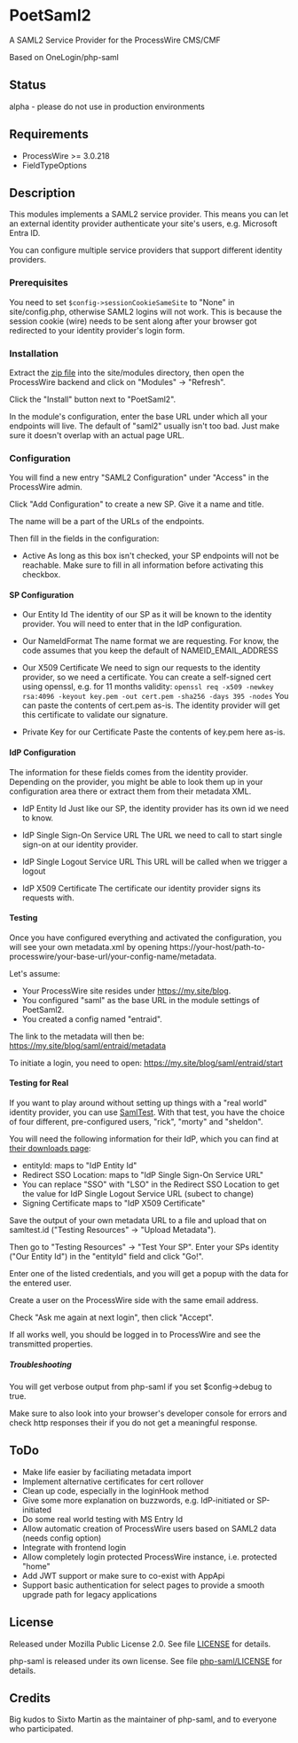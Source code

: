 # PoetSaml2

A SAML2 Service Provider for the ProcessWire CMS/CMF

Based on OneLogin/php-saml

## Status

alpha - please do not use in production environments

## Requirements

- ProcessWire >= 3.0.218
- FieldTypeOptions

## Description

This modules implements a SAML2 service provider. This means you can let an external
identity provider authenticate your site's users, e.g. Microsoft Entra ID.

You can configure multiple service providers that support different identity providers.

### Prerequisites

You need to set ```$config->sessionCookieSameSite``` to "None" in site/config.php, otherwise SAML2 logins will not work.
This is because the session cookie (wire) needs to be sent along after your browser got redirected to your identity
provider's login form.

### Installation

Extract the [zip file](https://github.com/BitPoet/PoetSaml2/archive/refs/heads/main.zip) into the site/modules directory, then
open the ProcessWire backend and click on "Modules" -> "Refresh".

Click the "Install" button next to "PoetSaml2".

In the module's configuration, enter the base URL under which all your endpoints will live.
The default of "saml2" usually isn't too bad. Just make sure it doesn't overlap with an actual page URL.

### Configuration

You will find a new entry "SAML2 Configuration" under "Access" in the ProcessWire admin.

Click "Add Configuration" to create a new SP. Give it a name and title.

The name will be a part of the URLs of the endpoints.

Then fill in the fields in the configuration:

- Active
  As long as this box isn't checked, your SP endpoints will not be reachable.
  Make sure to fill in all information before activating this checkbox.

#### SP Configuration

- Our Entity Id
  The identity of our SP as it will be known to the identity provider. You will need to enter that
  in the IdP configuration.

- Our NameIdFormat
  The name format we are requesting. For know, the code assumes that you keep the default of
  NAMEID_EMAIL_ADDRESS

- Our X509 Certificate
  We need to sign our requests to the identity provider, so we need a certificate.
  You can create a self-signed cert using openssl, e.g. for 11 months validity:
  ```openssl req -x509 -newkey rsa:4096 -keyout key.pem -out cert.pem -sha256 -days 395 -nodes```
  You can paste the contents of cert.pem as-is.
  The identity provider will get this certificate to validate our signature.

- Private Key for our Certificate
  Paste the contents of key.pem here as-is.

#### IdP Configuration

The information for these fields comes from the identity provider. Depending on
the provider, you might be able to look them up in your configuration area there
or extract them from their metadata XML.

- IdP Entity Id
  Just like our SP, the identity provider has its own id we need to know.

- IdP Single Sign-On Service URL
  The URL we need to call to start single sign-on at our identity provider.

- IdP Single Logout Service URL
  This URL will be called when we trigger a logout

- IdP X509 Certificate
  The certificate our identity provider signs its requests with.

#### Testing

Once you have configured everything and activated the configuration, you will see your own
metadata.xml by opening https://your-host/path-to-processwire/your-base-url/your-config-name/metadata.

Let's assume:

- Your ProcessWire site resides under https://my.site/blog.
- You configured "saml" as the base URL in the module settings of PoetSaml2.
- You created a config named "entraid".

The link to the metadata will then be:
https://my.site/blog/saml/entraid/metadata

To initiate a login, you need to open:
https://my.site/blog/saml/entraid/start

#### Testing for Real

If you want to play around without setting up things with a "real world" identity provider,
you can use [SamlTest](https://samltest.id). With that test, you have the choice of four
different, pre-configured users, "rick", "morty" and "sheldon".

You will need the following information for their IdP, which you can find at
[their downloads page](https://samltest.id/download/#SAMLtests_IdP):

- entityId: maps to "IdP Entity Id"
- Redirect SSO Location: maps to "IdP Single Sign-On Service URL"
- You can replace "SSO" with "LSO" in the Redirect SSO Location to get the value for IdP Single Logout Service URL (subect to change)
- Signing Certificate maps to "IdP X509 Certificate"

Save the output of your own metadata URL to a file and upload that on samltest.id ("Testing Resources" -> "Upload Metadata").

Then go to "Testing Resources" -> "Test Your SP". Enter your SPs identity ("Our Entity Id") in the "entityId" field and click "Go!".

Enter one of the listed credentials, and you will get a popup with the data for the entered user.

Create a user on the ProcessWire side with the same email address.

Check "Ask me again at next login", then click "Accept".

If all works well, you should be logged in to ProcessWire and see the transmitted properties.

##### Troubleshooting

You will get verbose output from php-saml if you set $config->debug to true.

Make sure to also look into your browser's developer console for errors and check http responses their
if you do not get a meaningful response.

## ToDo

- Make life easier by faciliating metadata import
- Implement alternative certificates for cert rollover
- Clean up code, especially in the loginHook method
- Give some more explanation on buzzwords, e.g. IdP-initiated or SP-initiated
- Do some real world testing with MS Entry Id
- Allow automatic creation of ProcessWire users based on SAML2 data (needs config option)
- Integrate with frontend login
- Allow completely login protected ProcessWire instance, i.e. protected "home"
- Add JWT support or make sure to co-exist with AppApi
- Support basic authentication for select pages to provide a smooth upgrade path for legacy applications

## License

Released under Mozilla Public License 2.0. See file [LICENSE](https://github.com/BitPoet/PoetSaml2/LICENSE) for details.

php-saml is released under its own license. See file [php-saml/LICENSE](https://github.com/BitPoet/PoetSaml2/php-saml/LICENSE) for details.

## Credits

Big kudos to Sixto Martin as the maintainer of php-saml, and to everyone who participated.